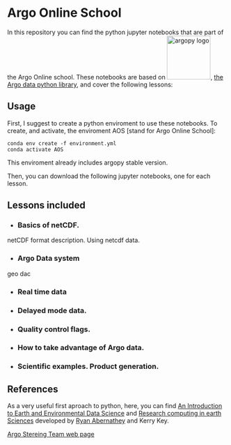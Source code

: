 # Argo Online School

In this repository you can find the python jupyter notebooks that are part of the Argo Online school. These notebooks are based on <img src="https://raw.githubusercontent.com/euroargodev/argopy/master/docs/_static/argopy_logo_long.png" alt="argopy logo" width="100"/>, [the Argo data python library](https://github.com/euroargodev/argopy), and cover the following lessons:

## Usage
First, I suggest to create a python enviroment to use these notebooks. To create, and activate, the enviroment AOS [stand for Argo Online School]:
```
conda env create -f environment.yml
conda activate AOS
```
This enviroment already includes argopy stable version.

Then, you can download the following jupyter notebooks, one for each lesson.


## Lessons included

- ### Basics of netCDF.

netCDF format description.
Using netcdf data.

- ### Argo Data system
geo
dac
- ### Real time data 

- ### Delayed mode data.

- ### Quality control flags.

- ### How to take advantage of Argo data.

- ### Scientific examples. Product generation.

## References

As a very useful first aproach to python, here, you can find [An Introduction to Earth and Environmental Data Science](https://earth-env-data-science.github.io/intro) and [Research computing in earth Sciences](https://rabernat.github.io/research_computing/) developed by [Ryan Abernathey](https://ocean-transport.github.io/) and Kerry Key.

[Argo Stereing Team web page](http://www.argo.ucsd.edu/)